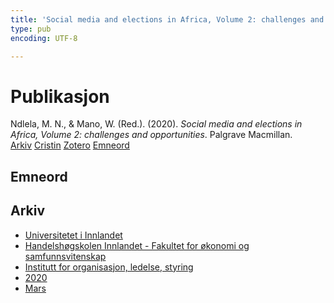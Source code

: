 ```yaml
---
title: 'Social media and elections in Africa, Volume 2: challenges and opportunities'
type: pub
encoding: UTF-8

---
```

<h1>Publikasjon</h1>
<article id="csl-bib-container-G7UWA46Y" class="csl-bib-container">
  <div class="csl-bib-body"> <div class="csl-entry">Ndlela, M. N., &#38; Mano, W. (Red.). (2020). <i>Social media and elections in Africa, Volume 2: challenges and opportunities</i>. Palgrave Macmillan.</div> </div>
  <div class="csl-bib-buttons">
    <a href="#taxonomy-article-G7UWA46Y" alt="archive" class="csl-bib-button">Arkiv</a>
    <a href="https://app.cristin.no/results/show.jsf?id=1799283" alt="Cristin" class="csl-bib-button">Cristin</a>
    <a href="http://zotero.org/groups/5881554/items/G7UWA46Y" alt="Zotero" class="csl-bib-button">Zotero</a>
    <a href="#keywords-article-G7UWA46Y" alt="keywords" class="csl-bib-button">Emneord</a>
  </div>
  <div id="csl-bib-meta-container-G7UWA46Y"></div>
</article>
<div id="csl-bib-meta-G7UWA46Y" class="csl-bib-meta">
  <article id="keywords-article-G7UWA46Y" class="keywords-article">
    <h1>Emneord</h1>
    
  </article>
  <article id="taxonomy-article-G7UWA46Y" class="taxonomy-article">
    <h1>Arkiv</h1>
    <ul>
      <li><a href="{{< params subfolder >}}nn/archive/?key=3DCRN523">Universitetet i Innlandet</a></li>
      <li><a href="{{< params subfolder >}}nn/archive/?key=DU8Q9LN9">Handelshøgskolen Innlandet - Fakultet for økonomi og samfunnsvitenskap</a></li>
      <li><a href="{{< params subfolder >}}nn/archive/?key=4LUWR3ZM">Institutt for organisasjon, ledelse, styring</a></li>
      <li><a href="{{< params subfolder >}}nn/archive/?key=L4LD5JU9">2020</a></li>
      <li><a href="{{< params subfolder >}}nn/archive/?key=NYEZTEQR">Mars</a></li>
    </ul>
  </article>
</div>
